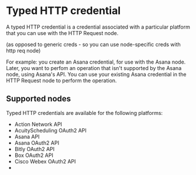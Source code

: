 # Typed HTTP credential

A typed HTTP credential is a credential associated with a particular platform that you can use with the HTTP Request node.

(as opposed to generic creds - so you can use node-specific creds with http req node)

For example: you create an Asana credential, for use with the Asana node. Later, you want to perfom an operation that isn't supported by the Asana node, using Asana's API. You can use your existing Asana credential in the HTTP Request node to perform the operation.

## Supported nodes

Typed HTTP credentials are available for the following platforms:

* Action Network API
* AcuityScheduling OAuth2 API
* Asana API
* Asana OAuth2 API
* Bitly OAuth2 API
* Box OAuth2 API
* Cisco Webex OAuth2 API
* 